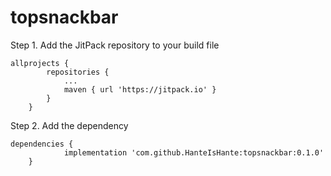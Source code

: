 # topsnackbar
Step 1. Add the JitPack repository to your build file

```
allprojects {
		repositories {
			...
			maven { url 'https://jitpack.io' }
		}
	}
```

Step 2. Add the dependency

```
dependencies {
	        implementation 'com.github.HanteIsHante:topsnackbar:0.1.0'
	}
```
